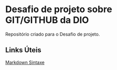 # Desafio de projeto sobre GIT/GITHUB da DIO
Repositório criado para o Desafio de projeto.

## Links Úteis
[Markdown Sintaxe](https://www.markdownguide.org/basic-syntax/)
